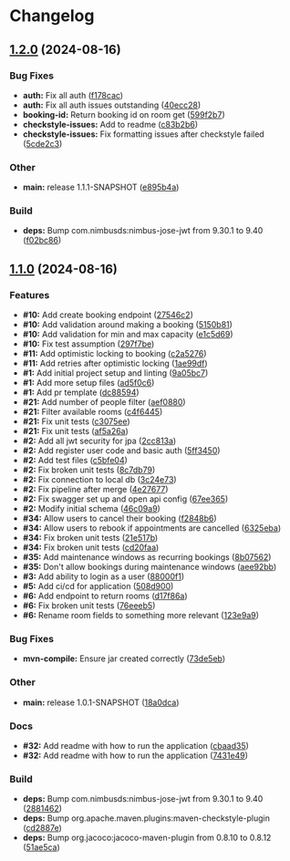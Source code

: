 # Changelog

## [1.2.0](https://github.com/ajhelsby/mashreq-coding-test/compare/v1.1.0...v1.2.0) (2024-08-16)


### Bug Fixes

* **auth:** Fix all auth ([f178cac](https://github.com/ajhelsby/mashreq-coding-test/commit/f178cac6e6693335131214296316712b0d3bd90c))
* **auth:** Fix all auth issues outstanding ([40ecc28](https://github.com/ajhelsby/mashreq-coding-test/commit/40ecc28a87706c23388628b65a1255e98c8a02e5))
* **booking-id:** Return booking id on room get ([599f2b7](https://github.com/ajhelsby/mashreq-coding-test/commit/599f2b744dd8ee80f8fc96b04d6fb496a8d5b536))
* **checkstyle-issues:** Add to readme ([c83b2b6](https://github.com/ajhelsby/mashreq-coding-test/commit/c83b2b6c2388124908fe146815fbfc9ab5574a1a))
* **checkstyle-issues:** Fix formatting issues after checkstyle failed ([5cde2c3](https://github.com/ajhelsby/mashreq-coding-test/commit/5cde2c3cd053e9fb74fa08cc7e2e444e8803108c))


### Other

* **main:** release 1.1.1-SNAPSHOT ([e895b4a](https://github.com/ajhelsby/mashreq-coding-test/commit/e895b4a796c08cc6b8adb76859aad9c7ce935516))


### Build

* **deps:** Bump com.nimbusds:nimbus-jose-jwt from 9.30.1 to 9.40 ([f02bc86](https://github.com/ajhelsby/mashreq-coding-test/commit/f02bc861eda09dff1ad99e9982a25150c1fa85dd))

## [1.1.0](https://github.com/ajhelsby/mashreq-coding-test/compare/v1.0.0...v1.1.0) (2024-08-16)


### Features

* **#10:** Add create booking endpoint ([27546c2](https://github.com/ajhelsby/mashreq-coding-test/commit/27546c297d36d84d56047fd541525f18babb7eb7))
* **#10:** Add validation around making a booking ([5150b81](https://github.com/ajhelsby/mashreq-coding-test/commit/5150b811aa49d656b86eba3f207dca229780b291))
* **#10:** Add validation for min and max capacity ([e1c5d69](https://github.com/ajhelsby/mashreq-coding-test/commit/e1c5d694f2025e2260d20e26cbe731df9de177c4))
* **#10:** Fix test assumption ([297f7be](https://github.com/ajhelsby/mashreq-coding-test/commit/297f7bea5b649b3d4ab1142ccb14924a04d47e30))
* **#11:** Add optimistic locking to booking ([c2a5276](https://github.com/ajhelsby/mashreq-coding-test/commit/c2a5276aa19c6ade40eae672084b9e69415340ed))
* **#11:** Add retries after optimistic locking ([1ae99df](https://github.com/ajhelsby/mashreq-coding-test/commit/1ae99df6b8296f2f0f0371e514c682e1e58a8990))
* **#1:** Add initial project setup and linting ([9a05bc7](https://github.com/ajhelsby/mashreq-coding-test/commit/9a05bc7461fb1c909a364b8e191a6979002a8925))
* **#1:** Add more setup files ([ad5f0c6](https://github.com/ajhelsby/mashreq-coding-test/commit/ad5f0c61410d8af2814d0efe8c050a90c352f846))
* **#1:** Add pr template ([dc88594](https://github.com/ajhelsby/mashreq-coding-test/commit/dc885945f87c13a5f5ab697baab1cb28551b79d0))
* **#21:** Add number of people filter ([aef0880](https://github.com/ajhelsby/mashreq-coding-test/commit/aef088020f94d650fa74ab0ea2e8f1b97f5a6dd2))
* **#21:** Filter available rooms ([c4f6445](https://github.com/ajhelsby/mashreq-coding-test/commit/c4f644519dd0b82b526307db5e0ae2590d85bf80))
* **#21:** Fix unit tests ([c3075ee](https://github.com/ajhelsby/mashreq-coding-test/commit/c3075eedf4a2ebba00096d7e1ec827cc762b5001))
* **#21:** Fix unit tests ([af5a26a](https://github.com/ajhelsby/mashreq-coding-test/commit/af5a26abb684f1d31dbb82b01e47039a87598293))
* **#2:** Add all jwt security for jpa ([2cc813a](https://github.com/ajhelsby/mashreq-coding-test/commit/2cc813a1c8ab6ad32a75abd6f7184340c6155296))
* **#2:** Add register user code and basic auth ([5ff3450](https://github.com/ajhelsby/mashreq-coding-test/commit/5ff345024f51699deeeab83f7553642217682619))
* **#2:** Add test files ([c5bfe04](https://github.com/ajhelsby/mashreq-coding-test/commit/c5bfe04aeee354b31abb74ff48d07306e4ed238a))
* **#2:** Fix broken unit tests ([8c7db79](https://github.com/ajhelsby/mashreq-coding-test/commit/8c7db7961beea37e67a88471e4c3b5cea91fb884))
* **#2:** Fix connection to local db ([3c24e73](https://github.com/ajhelsby/mashreq-coding-test/commit/3c24e736b4a256f871e0869ad319106beed9efed))
* **#2:** Fix pipeline after merge ([4e27677](https://github.com/ajhelsby/mashreq-coding-test/commit/4e27677b91d8c0fe6904070fa53c2b55088de2ed))
* **#2:** Fix swagger set up and open api config ([67ee365](https://github.com/ajhelsby/mashreq-coding-test/commit/67ee3651faba37099766797d0843112c63e54014))
* **#2:** Modify initial schema ([46c09a9](https://github.com/ajhelsby/mashreq-coding-test/commit/46c09a987d98b10b826a95a3daeba3b4907fe49a))
* **#34:** Allow users to cancel their booking ([f2848b6](https://github.com/ajhelsby/mashreq-coding-test/commit/f2848b6bfbb94a27fa3e75a16136002cf98d7bdf))
* **#34:** Allow users to rebook if appointments are cancelled ([6325eba](https://github.com/ajhelsby/mashreq-coding-test/commit/6325eba448a45af6e827a23a0ba7cb599586e350))
* **#34:** Fix broken unit tests ([21e517b](https://github.com/ajhelsby/mashreq-coding-test/commit/21e517bb3c97ad8784eb22ee56cba218ae3c6366))
* **#34:** Fix broken unit tests ([cd20faa](https://github.com/ajhelsby/mashreq-coding-test/commit/cd20faa8027b462754a6256afdf378fbec2857e0))
* **#35:** Add maintenance windows as recurring bookings ([8b07562](https://github.com/ajhelsby/mashreq-coding-test/commit/8b07562dc4465aafd61498b425e1fdab38c8c573))
* **#35:** Don't allow bookings during maintenance windows ([aee92bb](https://github.com/ajhelsby/mashreq-coding-test/commit/aee92bb34788bdfde2c326409854cc03b5bb7ebb))
* **#3:** Add ability to login as a user ([88000f1](https://github.com/ajhelsby/mashreq-coding-test/commit/88000f1d21874cddc0a86098fea3d50752dd0cca))
* **#5:** Add ci/cd for application ([508d900](https://github.com/ajhelsby/mashreq-coding-test/commit/508d9005eb535b0aef2178de47afe0176238e62b))
* **#6:** Add endpoint to return rooms ([d17f86a](https://github.com/ajhelsby/mashreq-coding-test/commit/d17f86a6873b286789f3f7dd89a2a56901ac8477))
* **#6:** Fix broken unit tests ([76eeeb5](https://github.com/ajhelsby/mashreq-coding-test/commit/76eeeb5b1395c14633aafae29c07ffcee7fda1d4))
* **#6:** Rename room fields to something more relevant ([123e9a9](https://github.com/ajhelsby/mashreq-coding-test/commit/123e9a942807435594ea6cbe34faaf51fc8fafd6))


### Bug Fixes

* **mvn-compile:** Ensure jar created correctly ([73de5eb](https://github.com/ajhelsby/mashreq-coding-test/commit/73de5eb3c0dc961b112b053742636215a78bbd26))


### Other

* **main:** release 1.0.1-SNAPSHOT ([18a0dca](https://github.com/ajhelsby/mashreq-coding-test/commit/18a0dcad7ee18d84abaccbb2402a72ac268dded4))


### Docs

* **#32:** Add readme with how to run the application ([cbaad35](https://github.com/ajhelsby/mashreq-coding-test/commit/cbaad35b5ec64ef8d85a241901ea932ef15e3841))
* **#32:** Add readme with how to run the application ([7431e49](https://github.com/ajhelsby/mashreq-coding-test/commit/7431e49905b337d5c305ae4c068c5334f7d19f00))


### Build

* **deps:** Bump com.nimbusds:nimbus-jose-jwt from 9.30.1 to 9.40 ([2881462](https://github.com/ajhelsby/mashreq-coding-test/commit/28814627ab6a2b7a12e0a48c330fa749e51db470))
* **deps:** Bump org.apache.maven.plugins:maven-checkstyle-plugin ([cd2887e](https://github.com/ajhelsby/mashreq-coding-test/commit/cd2887e084e770588c2a55f98e420c46b375485a))
* **deps:** Bump org.jacoco:jacoco-maven-plugin from 0.8.10 to 0.8.12 ([51ae5ca](https://github.com/ajhelsby/mashreq-coding-test/commit/51ae5ca236307449245632de3c6d10656b077b87))
